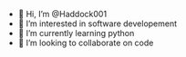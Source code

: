 - 👋 Hi, I’m @Haddock001
- 👀 I’m interested in software developement
- 🌱 I’m currently learning python
- 💞️ I’m looking to collaborate on code

<!---
Haddock001/Haddock001 is a ✨ special ✨ repository because its `README.md` (this file) appears on your GitHub profile.
You can click the Preview link to take a look at your changes.
--->
